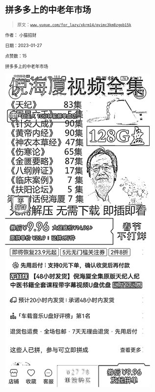 # 拼多多上的中老年市场

> 原文：[`www.yuque.com/for_lazy/xkrm14/qvimc3km8zgpb15k`](https://www.yuque.com/for_lazy/xkrm14/qvimc3km8zgpb15k)



作者： 小猫招财 

日期：2023-01-27 

点赞数：15 

拼多多上的中老年市场 

![](img/627af5a239cfc7edb09db6ee2d42d633.png) 

